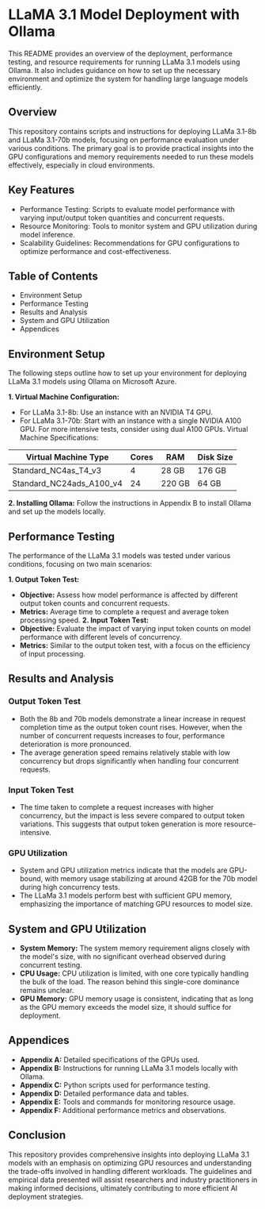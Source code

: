 # LLaMA 3.1 Model Deployment with Ollama

This README provides an overview of the deployment, performance testing, and resource requirements for running LLaMa 3.1 models using Ollama. It also includes guidance on how to set up the necessary environment and optimize the system for handling large language models efficiently.

## Overview
This repository contains scripts and instructions for deploying LLaMa 3.1-8b and LLaMa 3.1-70b models, focusing on performance evaluation under various conditions. The primary goal is to provide practical insights into the GPU configurations and memory requirements needed to run these models effectively, especially in cloud environments.

## Key Features
- Performance Testing: Scripts to evaluate model performance with varying input/output token quantities and concurrent requests.
- Resource Monitoring: Tools to monitor system and GPU utilization during model inference.
- Scalability Guidelines: Recommendations for GPU configurations to optimize performance and cost-effectiveness.

## Table of Contents
- Environment Setup
- Performance Testing
- Results and Analysis
- System and GPU Utilization
- Appendices

## Environment Setup
The following steps outline how to set up your environment for deploying LLaMa 3.1 models using Ollama on Microsoft Azure.

**1. Virtual Machine Configuration:**

- For LLaMa 3.1-8b: Use an instance with an NVIDIA T4 GPU.
- For LLaMa 3.1-70b: Start with an instance with a single NVIDIA A100 GPU. For more intensive tests, consider using dual A100 GPUs.
Virtual Machine Specifications:

Virtual Machine Type | Cores	| RAM	| Disk Size
--- | --- | --- | --- 
Standard_NC4as_T4_v3 | 4 | 	28 GB |	176 GB
Standard_NC24ads_A100_v4 |	24	| 220 GB	| 64 GB

**2. Installing Ollama:** Follow the instructions in Appendix B to install Ollama and set up the models locally.

## Performance Testing

The performance of the LLaMa 3.1 models was tested under various conditions, focusing on two main scenarios:

**1. Output Token Test:**
- **Objective:** Assess how model performance is affected by different output token counts and concurrent requests.
- **Metrics:** Average time to complete a request and average token processing speed.
**2. Input Token Test:**
- **Objective:** Evaluate the impact of varying input token counts on model performance with different levels of concurrency.
- **Metrics:** Similar to the output token test, with a focus on the efficiency of input processing.

## Results and Analysis
### Output Token Test
- Both the 8b and 70b models demonstrate a linear increase in request completion time as the output token count rises. However, when the number of concurrent requests increases to four, performance deterioration is more pronounced.
- The average generation speed remains relatively stable with low concurrency but drops significantly when handling four concurrent requests.
### Input Token Test
- The time taken to complete a request increases with higher concurrency, but the impact is less severe compared to output token variations. This suggests that output token generation is more resource-intensive.
### GPU Utilization
- System and GPU utilization metrics indicate that the models are GPU-bound, with memory usage stabilizing at around 42GB for the 70b model during high concurrency tests.
- The LLaMa 3.1 models perform best with sufficient GPU memory, emphasizing the importance of matching GPU resources to model size.

## System and GPU Utilization
- **System Memory:** The system memory requirement aligns closely with the model's size, with no significant overhead observed during concurrent testing.
- **CPU Usage:** CPU utilization is limited, with one core typically handling the bulk of the load. The reason behind this single-core dominance remains unclear.
- **GPU Memory:** GPU memory usage is consistent, indicating that as long as the GPU memory exceeds the model size, it should suffice for deployment.

## Appendices
- **Appendix A:** Detailed specifications of the GPUs used.
- **Appendix B:** Instructions for running LLaMa 3.1 models locally with Ollama.
- **Appendix C:** Python scripts used for performance testing.
- **Appendix D:** Detailed performance data and tables.
- **Appendix E:** Tools and commands for monitoring resource usage.
- **Appendix F:** Additional performance metrics and observations.

## Conclusion
This repository provides comprehensive insights into deploying LLaMa 3.1 models with an emphasis on optimizing GPU resources and understanding the trade-offs involved in handling different workloads. The guidelines and empirical data presented will assist researchers and industry practitioners in making informed decisions, ultimately contributing to more efficient AI deployment strategies.
